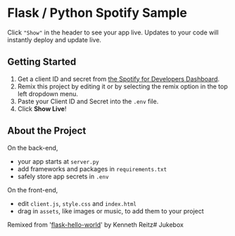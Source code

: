 Flask / Python Spotify Sample
======================================================

Click `"Show"` in the header to see your app live. Updates to your code will instantly deploy and update live.

Getting Started
------------

1. Get a client ID and secret from [the Spotify for Developers Dashboard](https://beta.developer.spotify.com/dashboard).
2. Remix this project by editing it or by selecting the remix option in the top left dropdown menu.
3. Paste your Client ID and Secret into the `.env` file.
4. Click **Show Live**!

About the Project
------------

On the back-end,
- your app starts at `server.py`
- add frameworks and packages in `requirements.txt`
- safely store app secrets in `.env`

On the front-end,
- edit `client.js`, `style.css` and `index.html`
- drag in `assets`, like images or music, to add them to your project


Remixed from '[flask-hello-world]()' by Kenneth Reitz# Jukebox
